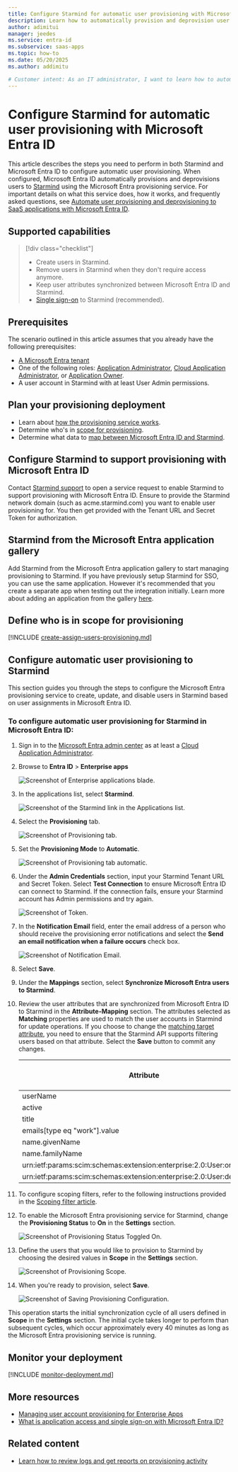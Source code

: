 ```yaml
---
title: Configure Starmind for automatic user provisioning with Microsoft Entra ID
description: Learn how to automatically provision and deprovision user accounts from Microsoft Entra ID to Starmind.
author: adimitui
manager: jeedes
ms.service: entra-id
ms.subservice: saas-apps
ms.topic: how-to
ms.date: 05/20/2025
ms.author: addimitu

# Customer intent: As an IT administrator, I want to learn how to automatically provision and deprovision user accounts from Microsoft Entra ID to Starmind so that I can streamline the user management process and ensure that users have the appropriate access to Starmind.
---
```


# Configure Starmind for automatic user provisioning with Microsoft Entra ID

This article describes the steps you need to perform in both Starmind and Microsoft Entra ID to configure automatic user provisioning. When configured, Microsoft Entra ID automatically provisions and deprovisions users to [Starmind](https://www.starmind.com/) using the Microsoft Entra provisioning service. For important details on what this service does, how it works, and frequently asked questions, see [Automate user provisioning and deprovisioning to SaaS applications with Microsoft Entra ID](~/identity/app-provisioning/user-provisioning.md). 


## Supported capabilities
> [!div class="checklist"]
> * Create users in Starmind.
> * Remove users in Starmind when they don't require access anymore.
> * Keep user attributes synchronized between Microsoft Entra ID and Starmind.
> * [Single sign-on](starmind-tutorial.md) to Starmind (recommended).

## Prerequisites

The scenario outlined in this article assumes that you already have the following prerequisites:

* [A Microsoft Entra tenant](~/identity-platform/quickstart-create-new-tenant.md) 
* One of the following roles: [Application Administrator](/entra/identity/role-based-access-control/permissions-reference#application-administrator), [Cloud Application Administrator](/entra/identity/role-based-access-control/permissions-reference#cloud-application-administrator), or [Application Owner](/entra/fundamentals/users-default-permissions#owned-enterprise-applications).
* A user account in Starmind with at least User Admin permissions.

## Plan your provisioning deployment

* Learn about [how the provisioning service works](~/identity/app-provisioning/user-provisioning.md).
* Determine who's in [scope for provisioning](~/identity/app-provisioning/define-conditional-rules-for-provisioning-user-accounts.md).
* Determine what data to [map between Microsoft Entra ID and Starmind](~/identity/app-provisioning/customize-application-attributes.md).

## Configure Starmind to support provisioning with Microsoft Entra ID

Contact [Starmind support](https://starmind.atlassian.net/servicedesk/customer/portal/2) to open a service request to enable Starmind to support provisioning with Microsoft Entra ID. Ensure to provide the Starmind network domain (such as acme.starmind.com) you want to enable user provisioning for. You then get provided with the Tenant URL and Secret Token for authorization.

## Starmind from the Microsoft Entra application gallery

Add Starmind from the Microsoft Entra application gallery to start managing provisioning to Starmind. If you have previously setup Starmind for SSO, you can use the same application. However it's recommended that you create a separate app when testing out the integration initially. Learn more about adding an application from the gallery [here](~/identity/enterprise-apps/add-application-portal.md). 

## Define who is in scope for provisioning 

[!INCLUDE [create-assign-users-provisioning.md](~/identity/saas-apps/includes/create-assign-users-provisioning.md)]

## Configure automatic user provisioning to Starmind 

This section guides you through the steps to configure the Microsoft Entra provisioning service to create, update, and disable users in Starmind based on user assignments in Microsoft Entra ID.

<a name='to-configure-automatic-user-provisioning-for-Starmind-in-azure-ad'></a>

### To configure automatic user provisioning for Starmind in Microsoft Entra ID:

1. Sign in to the [Microsoft Entra admin center](https://entra.microsoft.com) as at least a [Cloud Application Administrator](~/identity/role-based-access-control/permissions-reference.md#cloud-application-administrator).
1. Browse to **Entra ID** > **Enterprise apps**

	![Screenshot of Enterprise applications blade.](common/enterprise-applications.png)

1. In the applications list, select **Starmind**.

	![Screenshot of the Starmind link in the Applications list.](common/all-applications.png)

1. Select the **Provisioning** tab.

	![Screenshot of Provisioning tab.](common/provisioning.png)

1. Set the **Provisioning Mode** to **Automatic**.

	![Screenshot of Provisioning tab automatic.](common/provisioning-automatic.png)

1. Under the **Admin Credentials** section, input your Starmind Tenant URL and Secret Token. Select **Test Connection** to ensure Microsoft Entra ID can connect to Starmind. If the connection fails, ensure your Starmind account has Admin permissions and try again.

 	![Screenshot of Token.](common/provisioning-testconnection-tenanturltoken.png)

1. In the **Notification Email** field, enter the email address of a person who should receive the provisioning error notifications and select the **Send an email notification when a failure occurs** check box.

	![Screenshot of Notification Email.](common/provisioning-notification-email.png)

1. Select **Save**.

1. Under the **Mappings** section, select **Synchronize Microsoft Entra users to Starmind**.

1. Review the user attributes that are synchronized from Microsoft Entra ID to Starmind in the **Attribute-Mapping** section. The attributes selected as **Matching** properties are used to match the user accounts in Starmind for update operations. If you choose to change the [matching target attribute](~/identity/app-provisioning/customize-application-attributes.md), you need to ensure that the Starmind API supports filtering users based on that attribute. Select the **Save** button to commit any changes.

   |Attribute|Type|Supported for filtering|Required by Starmind|
   |---|---|---|---|
   |userName|String|&check;|&check;
   |active|Boolean||
   |title|String||
   |emails[type eq "work"].value|String|&check;|&check;
   |name.givenName|String||
   |name.familyName|String||
   |urn:ietf:params:scim:schemas:extension:enterprise:2.0:User:organization|String||
   |urn:ietf:params:scim:schemas:extension:enterprise:2.0:User:department|String||

1. To configure scoping filters, refer to the following instructions provided in the [Scoping filter  article](~/identity/app-provisioning/define-conditional-rules-for-provisioning-user-accounts.md).

1. To enable the Microsoft Entra provisioning service for Starmind, change the **Provisioning Status** to **On** in the **Settings** section.

	![Screenshot of Provisioning Status Toggled On.](common/provisioning-toggle-on.png)

1. Define the users that you would like to provision to Starmind by choosing the desired values in **Scope** in the **Settings** section.

	![Screenshot of Provisioning Scope.](common/provisioning-scope.png)

1. When you're ready to provision, select **Save**.

	![Screenshot of Saving Provisioning Configuration.](common/provisioning-configuration-save.png)

This operation starts the initial synchronization cycle of all users defined in **Scope** in the **Settings** section. The initial cycle takes longer to perform than subsequent cycles, which occur approximately every 40 minutes as long as the Microsoft Entra provisioning service is running. 

## Monitor your deployment

[!INCLUDE [monitor-deployment.md](~/identity/saas-apps/includes/monitor-deployment.md)]

## More resources

* [Managing user account provisioning for Enterprise Apps](~/identity/app-provisioning/configure-automatic-user-provisioning-portal.md)
* [What is application access and single sign-on with Microsoft Entra ID?](~/identity/enterprise-apps/what-is-single-sign-on.md)

## Related content

* [Learn how to review logs and get reports on provisioning activity](~/identity/app-provisioning/check-status-user-account-provisioning.md)
